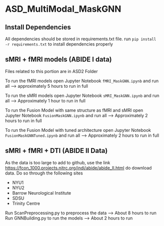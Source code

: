 # ASD_MultiModal_MaskGNN

## Install Dependencies

All dependencies should be stored in requirements.txt file. run `pip install -r requirements.txt` to install dependencies properly

## sMRI + fMRI models (ABIDE I data)

Files related to this portion are in ASD2 Folder

To run the fMRI models open Jupyter Notebook `fMRI_MaskGNN.ipynb` and run all --> approximately 5 hours to run in full

To run the sMRI models open Jupyter Notebook `sMRI_MaskGNN.ipynb` and run all --> Approximately 1 hour to run in full

To run the Fusion Model with same structure as fMRI and sMRI open Jupyter Notebook `FusionMaskGNN.ipynb` and run all --> Approximately 2 hours to run in full

To run the Fusion Model with tuned architecture open Jupyter Notebook `FusionMaskGNNTuned.ipynb` and run all --> Approximately 2 hours to run in full

## sMRI + fMRI + DTI (ABIDE II Data)

As the data is too large to add to github, use the link https://fcon_1000.projects.nitrc.org/indi/abide/abide_II.html do download data. Do so through the following sites

  - NYU1
  - NYU2
  - Barrow Neurological Institute
  - SDSU
  - Trinity Centre

Run ScanPreprocessing.py to preprocess the data --> About 8 hours to run
Run GNNBuilding.py to run the models --> About 2 hours to run




